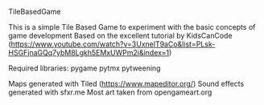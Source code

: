 TileBasedGame

This is a simple Tile Based Game to experiment with the basic concepts of game development
Based on the excellent tutorial by KidsCanCode (https://www.youtube.com/watch?v=3UxnelT9aCo&list=PLsk-HSGFjnaGQq7ybM8Lgkh5EMxUWPm2i&index=1)


Required libraries:
pygame
pytmx
pytweening

Maps generated with Tiled (https://www.mapeditor.org/)
Sound effects generated with sfxr.me
Most art taken from opengameart.org
